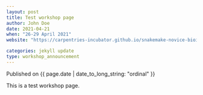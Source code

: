 ```yaml
---
layout: post
title: Test workshop page
author: John Doe
date: 2021-04-21
when: "26-29 April 2021"
website: "https://carpentries-incubator.github.io/snakemake-novice-bioinformatics/"

categories: jekyll update
type: workshop_announcement
---  
```


Published on {{ page.date | date_to_long_string: "ordinal" }}

This is a test workshop page.
